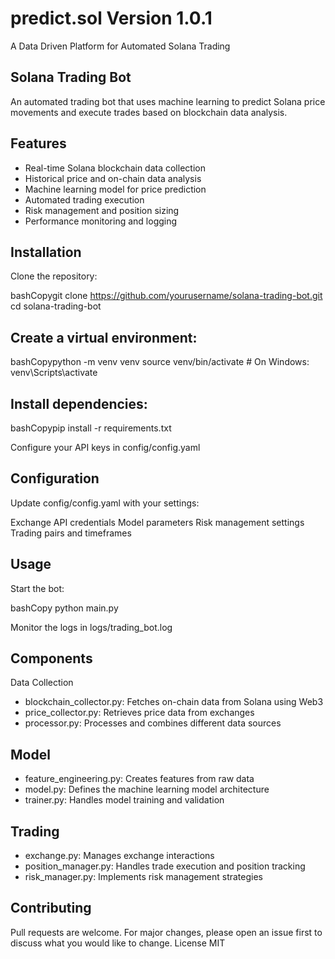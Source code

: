 # predict.sol Version 1.0.1
A Data Driven Platform for Automated Solana Trading

## Solana Trading Bot
An automated trading bot that uses machine learning to predict Solana price movements and execute trades based on blockchain data analysis.

## Features

- Real-time Solana blockchain data collection
- Historical price and on-chain data analysis
- Machine learning model for price prediction
- Automated trading execution
- Risk management and position sizing
- Performance monitoring and logging

## Installation

Clone the repository:

bashCopygit clone https://github.com/yourusername/solana-trading-bot.git
cd solana-trading-bot

## Create a virtual environment:

bashCopypython -m venv venv
source venv/bin/activate  # On Windows: venv\Scripts\activate

## Install dependencies:

bashCopypip install -r requirements.txt

Configure your API keys in config/config.yaml

## Configuration
Update config/config.yaml with your settings:

Exchange API credentials
Model parameters
Risk management settings
Trading pairs and timeframes

## Usage

Start the bot:

bashCopy python main.py

Monitor the logs in logs/trading_bot.log

## Components
Data Collection

- blockchain_collector.py: Fetches on-chain data from Solana using Web3
- price_collector.py: Retrieves price data from exchanges
- processor.py: Processes and combines different data sources

## Model

- feature_engineering.py: Creates features from raw data
- model.py: Defines the machine learning model architecture
- trainer.py: Handles model training and validation

## Trading

- exchange.py: Manages exchange interactions
- position_manager.py: Handles trade execution and position tracking
- risk_manager.py: Implements risk management strategies

## Contributing
Pull requests are welcome. For major changes, please open an issue first to discuss what you would like to change.
License
MIT
